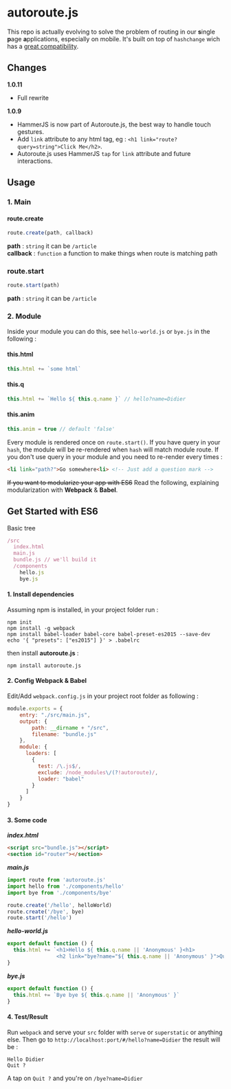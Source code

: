 # autoroute.js

This repo is actually evolving to solve the problem of routing in our **s**ingle **p**age **a**pplications, especially on mobile. It's built on top of `hashchange` wich has a [great compatibility](http://caniuse.com/#feat=hashchange).

## Changes

**1.0.11**

- Full rewrite

**1.0.9**

- HammerJS is now part of Autoroute.js, the best way to handle touch gestures.
- Add `link` attribute to any html tag, eg : `<h1 link="route?query=string">Click Me</h2>`.
- Autoroute.js uses HammerJS `tap` for `link` attribute and future interactions.

## Usage

### 1. Main

#### route.create
```javascript
route.create(path, callback)
```
**path** : `string` it can be `/article`  
**callback** : `function` a function to make things when route is matching path

### route.start
```javascript
route.start(path)
```
**path** : `string` it can be `/article`  

### 2. Module

Inside your module you can do this, see `hello-world.js` or `bye.js` in the following :

#### this.html
```javascript
this.html += `some html`
```

#### this.q
```javascript
this.html += `Hello ${ this.q.name }` // hello?name=Didier
```

#### this.anim
```javascript
this.anim = true // default 'false'
```

Every module is rendered once on `route.start()`. If you have query in your `hash`, the module will be re-rendered when `hash` will match module route. If you don't use query in your module and you need to re-render every times :

```html
<li link="path?">Go somewhere<li> <!-- Just add a question mark -->
```

~~If you want to modularize your app with ES6~~ Read the following, explaining modularization with **Webpack** & **Babel**.

## Get Started with ES6

Basic tree
```javascript
/src
  index.html
  main.js
  bundle.js // we'll build it
  /components
    hello.js
    bye.js
```
#### 1. Install dependencies

Assuming npm is installed, in your project folder run :
```
npm init
npm install -g webpack
npm install babel-loader babel-core babel-preset-es2015 --save-dev
echo '{ "presets": ["es2015"] }' > .babelrc
```

then install **autoroute.js** :

```
npm install autoroute.js
```

#### 2. Config Webpack & Babel
Edit/Add `webpack.config.js` in your project root folder as following :

```javascript
module.exports = {
    entry: "./src/main.js",
    output: {
        path: __dirname + "/src",
        filename: "bundle.js"
    },
    module: {
      loaders: [
        {
          test: /\.js$/,
          exclude: /node_modules\/(?!autoroute)/,
          loader: "babel"
        }
      ]
    }
}
```

#### 3. Some code

***index.html***
```html
<script src="bundle.js"></script>
<section id="router"></section>
```

***main.js***
```javascript
import route from 'autoroute.js'
import hello from './components/hello'
import bye from './components/bye'

route.create('/hello', helloWorld)
route.create('/bye', bye)
route.start('/hello')
```

***hello-world.js***
```javascript
export default function () {
  this.html += `<h1>Hello ${ this.q.name || 'Anonymous' }<h1>
                <h2 link="bye?name="${ this.q.name || 'Anonymous' }">Quit ?</h2>`
}
```

***bye.js***
```javascript
export default function () {
  this.html += `Bye bye ${ this.q.name || 'Anonymous' }`
}
```

#### 4. Test/Result

Run `webpack` and serve your `src` folder with `serve` or `superstatic` or anything else. Then go to `http://localhost:port/#/hello?name=Didier` the result will be :

```
Hello Didier
Quit ?
```

A tap on `Quit ?` and you're on `/bye?name=Didier`
